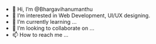 - 👋 Hi, I’m @Bhargavihanumanthu
- 👀 I’m interested in Web Development, UI/UX designing.
- 🌱 I’m currently learning ...
- 💞️ I’m looking to collaborate on ...
- 📫 How to reach me ...

<!---
Bhargavihanumanth/Bhargavihanumanth is a ✨ special ✨ repository because its `README.md` (this file) appears on your GitHub profile.
You can click the Preview link to take a look at your changes.
--->
